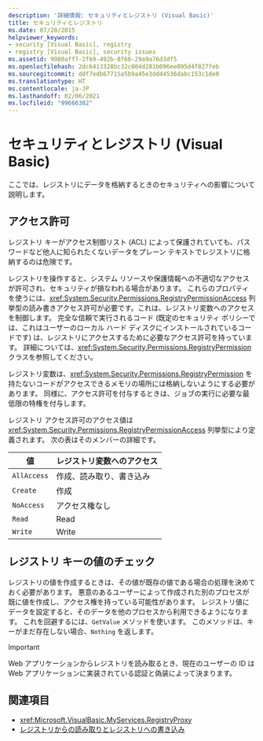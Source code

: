 ```yaml
---
description: '詳細情報: セキュリティとレジストリ (Visual Basic)'
title: セキュリティとレジストリ
ms.date: 07/20/2015
helpviewer_keywords:
- security [Visual Basic], registry
- registry [Visual Basic], security issues
ms.assetid: 9980aff7-2f69-492b-8f66-29a9a76d3df5
ms.openlocfilehash: 2dc6413328bc32c004d281b096ee095d4f827feb
ms.sourcegitcommit: ddf7edb67715a5b9a45e3dd44536dabc153c1de0
ms.translationtype: HT
ms.contentlocale: ja-JP
ms.lasthandoff: 02/06/2021
ms.locfileid: "99666382"
---
```

# <a name="security-and-the-registry-visual-basic"></a>セキュリティとレジストリ (Visual Basic)

ここでは、レジストリにデータを格納するときのセキュリティへの影響について説明します。  
  
## <a name="permissions"></a>アクセス許可  

 レジストリ キーがアクセス制御リスト (ACL) によって保護されていても、パスワードなど他人に知られたくないデータをプレーン テキストでレジストリに格納するのは危険です。  
  
 レジストリを操作すると、システム リソースや保護情報への不適切なアクセスが許可され、セキュリティが損なわれる場合があります。 これらのプロパティを使うには、<xref:System.Security.Permissions.RegistryPermissionAccess> 列挙型の読み書きアクセス許可が必要です。これは、レジストリ変数へのアクセスを制御します。 完全な信頼で実行されるコード (既定のセキュリティ ポリシーでは、これはユーザーのローカル ハード ディスクにインストールされているコードです) は、レジストリにアクセスするために必要なアクセス許可を持っています。 詳細については、<xref:System.Security.Permissions.RegistryPermission> クラスを参照してください。  
  
 レジストリ変数は、<xref:System.Security.Permissions.RegistryPermission> を持たないコードがアクセスできるメモリの場所には格納しないようにする必要があります。 同様に、アクセス許可を付与するときは、ジョブの実行に必要な最低限の特権を付与します。  
  
 レジストリ アクセス許可のアクセス値は <xref:System.Security.Permissions.RegistryPermissionAccess> 列挙型により定義されます。 次の表はそのメンバーの詳細です。  
  
|値|レジストリ変数へのアクセス|  
|-----------|----------------------------------|  
|`AllAccess`|作成、読み取り、書き込み|  
|`Create`|作成|  
|`NoAccess`|アクセス権なし|  
|`Read`|Read|  
|`Write`|Write|  
  
## <a name="checking-values-in-registry-keys"></a>レジストリ キーの値のチェック  

 レジストリの値を作成するときは、その値が既存の値である場合の処理を決めておく必要があります。 悪意のあるユーザーによって作成された別のプロセスが既に値を作成し、アクセス権を持っている可能性があります。 レジストリ値にデータを設定すると、そのデータを他のプロセスから利用できるようになります。 これを回避するには、`GetValue` メソッドを使います。 このメソッドは、キーがまだ存在しない場合、`Nothing` を返します。  
  
> [!IMPORTANT]
> Web アプリケーションからレジストリを読み取るとき、現在のユーザーの ID は Web アプリケーションに実装されている認証と偽装によって決まります。  
  
## <a name="see-also"></a>関連項目

- <xref:Microsoft.VisualBasic.MyServices.RegistryProxy>
- [レジストリからの読み取りとレジストリへの書き込み](reading-from-and-writing-to-the-registry.md)
